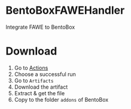 # BentoBoxFAWEHandler
Integrate FAWE to BentoBox

# Download
1. Go to [Actions](https://github.com/HSGamer/BentoBoxFAWEHandler/actions)
2. Choose a successful run
3. Go to `Artifacts`
4. Download the artifact
5. Extract & get the file
6. Copy to the folder `addons` of BentoBox 
